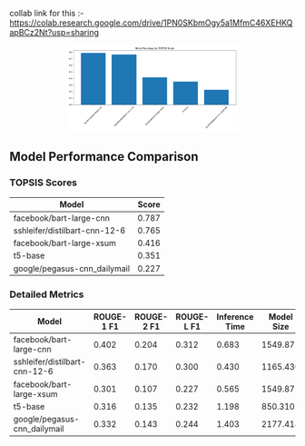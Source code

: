 collab link for this :- https://colab.research.google.com/drive/1PN0SKbmOgy5a1MfmC46XEHKQapBCz2Nt?usp=sharing

<p align="center">
  <img src="https://github.com/AnMaster15/Topsis-for-pre-trainned/blob/main/model_rankings.png" width="60%" />
</p>

## Model Performance Comparison

### TOPSIS Scores
| Model | Score |
|-------|--------|
| facebook/bart-large-cnn | 0.787 |
| sshleifer/distilbart-cnn-12-6 | 0.765 |
| facebook/bart-large-xsum | 0.416 |
| t5-base | 0.351 |
| google/pegasus-cnn_dailymail | 0.227 |

### Detailed Metrics
| Model | ROUGE-1 F1 | ROUGE-2 F1 | ROUGE-L F1 | Inference Time | Model Size |
|-------|------------|------------|------------|----------------|------------|
| facebook/bart-large-cnn | 0.402 | 0.204 | 0.312 | 0.683 | 1549.875 |
| sshleifer/distilbart-cnn-12-6 | 0.363 | 0.170 | 0.300 | 0.430 | 1165.430 |
| facebook/bart-large-xsum | 0.301 | 0.107 | 0.227 | 0.565 | 1549.875 |
| t5-base | 0.316 | 0.135 | 0.232 | 1.198 | 850.310 |
| google/pegasus-cnn_dailymail | 0.332 | 0.143 | 0.244 | 1.403 | 2177.418 |
